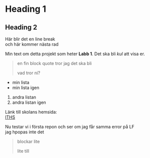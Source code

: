 # Heading 1

## Heading 2

Här blir det en line break  
och här kommer nästa rad

Min text om detta projekt som heter **Labb 1**. Det ska bli *kul* att visa er.

> en fin block quote tror jag det ska bli
>
> vad tror ni?

- min lista
- min lista igen

1. andra listan
2. andra listan igen

Länk till skolans hemsida:  
[ITHS](https://iths.se)

Nu testar vi i första repon och ser om jag får samma error på LF  
jag hpopas inte det

> blockar lite
>
> lite till






